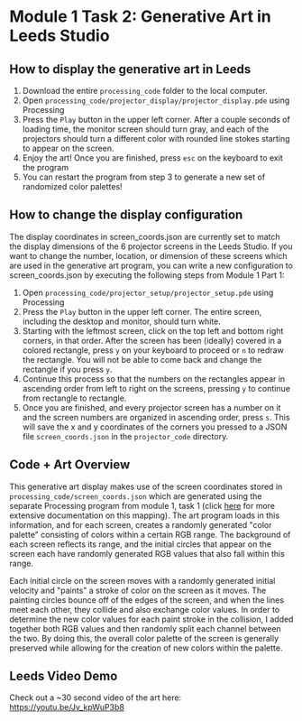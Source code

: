 # Module 1 Task 2: Generative Art in Leeds Studio

## How to display the generative art in Leeds
1. Download the entire `processing_code` folder to the local computer.
2. Open `processing_code/projector_display/projector_display.pde` using Processing
3. Press the `Play` button in the upper left corner. After a couple seconds of loading time, the monitor screen should turn gray, and each of the projectors should turn a different color with rounded line stokes starting to appear on the screen.
4. Enjoy the art! Once you are finished, press `esc` on the keyboard to exit the program
5. You can restart the program from step 3 to generate a new set of randomized color palettes!

## How to change the display configuration
The display coordinates in screen_coords.json are currently set to match the display dimensions of the 6 projector screens in the Leeds Studio. If you want to change the number, location, or dimension of these screens which are used in the generative art program, you can write a new configuration to screen_coords.json by executing the following steps from Module 1 Part 1:
1. Open `processing_code/projector_setup/projector_setup.pde` using Processing
2. Press the `Play` button in the upper left corner. The entire screen, including the desktop and monitor, should turn white.
3. Starting with the leftmost screen, click on the top left and bottom right corners, in that order. After the screen has been (ideally) covered in a colored rectangle, press `y` on your keyboard to proceed or `n` to redraw the rectangle. You will not be able to come back and change the rectangle if you press `y`.
4. Continue this process so that the numbers on the rectangles appear in ascending order from left to right on the screens, pressing `y` to continue from rectangle to rectangle.
5. Once you are finished, and every projector screen has a number on it and the screen numbers are organized in ascending order, press `s`. This will save the x and y coordinates of the corners you pressed to a JSON file `screen_coords.json` in the `projector_code` directory.

## Code + Art Overview
This generative art display makes use of the screen coordinates stored in `processing_code/screen_coords.json` which are generated using the separate Processing program from module 1, task 1 (click [here](https://github.com/2021f-cpsc-334-a1-g1/a1/blob/main/README.md#file-output-pixels-to-physical-space-mapping) for more extensive documentation on this mapping). The art program loads in this information, and for each screen, creates a randomly generated "color palette" consisting of colors within a certain RGB range. The background of each screen reflects its range, and the initial circles that appear on the screen each have randomly generated RGB values that also fall within this range.

Each initial circle on the screen moves with a randomly generated initial velocity and "paints" a stroke of color on the screen as it moves. The painting circles bounce off of the edges of the screen, and when the lines meet each other, they collide and also exchange color values. In order to determine the new color values for each paint stroke in the collision, I added together both RGB values and then randomly split each channel between the two. By doing this, the overall color palette of the screen is generally preserved while allowing for the creation of new colors within the palette.

## Leeds Video Demo
Check out a ~30 second video of the art here: https://youtu.be/Jv_kpWuP3b8
